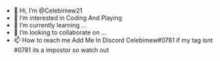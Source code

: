 - 👋 Hi, I’m @Celebimew21
- 👀 I’m interested in Coding And Playing
- 🌱 I’m currently learning ...
- 💞️ I’m looking to collaborate on ...
- 📫 How to reach me Add Me In Discord Celebimew#0781 if my tag isnt #0781 its a impostor so watch out

<!---
Celebimew21/Celebimew21 is a ✨ special ✨ repository because its `README.md` (this file) appears on your GitHub profile.
You can click the Preview link to take a look at your changes.
--->
